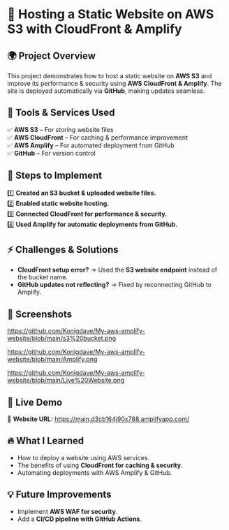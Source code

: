 # 🚀 Hosting a Static Website on AWS S3 with CloudFront & Amplify  

## 🌍 Project Overview  
This project demonstrates how to host a static website on **AWS S3** and improve its performance & security using **AWS CloudFront & Amplify**. The site is deployed automatically via **GitHub**, making updates seamless.  

## 🔧 Tools & Services Used  
✅ **AWS S3** – For storing website files  
✅ **AWS CloudFront** – For caching & performance improvement  
✅ **AWS Amplify** – For automated deployment from GitHub   
✅ **GitHub** – For version control  

## 📌 Steps to Implement  
1️⃣ **Created an S3 bucket & uploaded website files.**  
2️⃣ **Enabled static website hosting.**  
3️⃣ **Connected CloudFront for performance & security.**  
4️⃣ **Used Amplify for automatic deployments from GitHub.**  

## ⚡ Challenges & Solutions  
- **CloudFront setup error?** → Used the **S3 website endpoint** instead of the bucket name.  
- **GitHub updates not reflecting?** → Fixed by reconnecting GitHub to Amplify.  

## 📸 Screenshots  
https://github.com/Konigdave/My-aws-amplify-website/blob/main/s3%20bucket.png

https://github.com/Konigdave/My-aws-amplify-website/blob/main/Amplify.png

https://github.com/Konigdave/My-aws-amplify-website/blob/main/Live%20Website.png

## 🎯 Live Demo  
🔗 **Website URL:** https://main.d3cb164j90x788.amplifyapp.com/ 

## 🔥 What I Learned  
- How to deploy a website using AWS services.  
- The benefits of using **CloudFront for caching & security**.  
- Automating deployments with AWS Amplify & GitHub.  

## 💡 Future Improvements  
- Implement **AWS WAF for security**.  
- Add a **CI/CD pipeline with GitHub Actions**.
